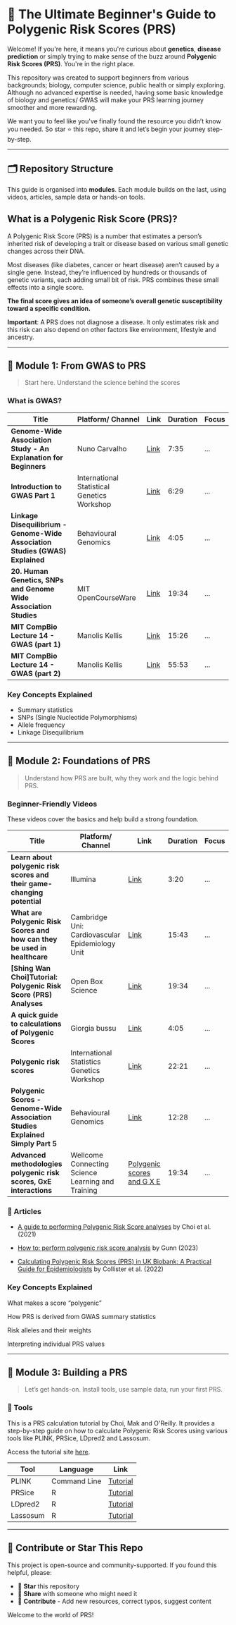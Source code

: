 # 🌟 The Ultimate Beginner's Guide to Polygenic Risk Scores (PRS)

Welcome! If you're here, it means you're curious about **genetics**, **disease prediction** or simply trying to make sense of the buzz around **Polygenic Risk Scores (PRS)**. You're in the right place.

This repository was created to support beginners from various backgrounds; biology, computer science, public health or simply exploring. Although no advanced expertise is needed, having some basic knowledge of biology and genetics/ GWAS will make your PRS learning journey smoother and more rewarding.

We want you to feel like you've finally found the resource you didn’t know you needed. So star ⭐ this repo, share it and let’s begin your journey step-by-step.

---

## 🗂️ Repository Structure

This guide is organised into **modules**. Each module builds on the last, using videos, articles, sample data or hands-on tools.

## What is a Polygenic Risk Score (PRS)?

A Polygenic Risk Score (PRS) is a number that estimates a person’s inherited risk of developing a trait or disease based on various small genetic changes across their DNA.

Most diseases (like diabetes, cancer or heart disease) aren’t caused by a single gene. Instead, they’re influenced by hundreds or thousands of genetic variants, each adding small bit of risk. PRS combines these small effects into a single score.

**The final score gives an idea of someone’s overall genetic susceptibility toward a specific condition.**

**Important**: A PRS does not diagnose a disease. It only estimates risk and this risk can also depend on other factors like environment, lifestyle and ancestry.

---
## 📘 Module 1: From GWAS to PRS

>  Start here. Understand the science behind the scores

### What is GWAS?

| Title | Platform/ Channel | Link | Duration | Focus |
|---------|---------|------------|---------|------|
| **Genome-Wide Association Study - An Explanation for Beginners** | Nuno Carvalho | [Link](https://www.youtube.com/watch?v=sOP8WacfBM8&list=PLHcpcW9ej-wJfQyoXj9RxPUd1zBkGwUr9&index=10) | 7:35 | ...  |
| **Introduction to GWAS Part 1** | International Statistical Genetics Workshop | [Link](https://www.youtube.com/watch?v=Hjv_otXAkh0&list=PLHcpcW9ej-wKinl2WFb7c2OAFooExVxgt&index=10) | 6:29 | ...  |
| **Linkage Disequilibrium - Genome-Wide Association Studies (GWAS) Explained** | Behavioural Genomics | [Link](https://www.youtube.com/watch?v=_xbpGvQHQAA&list=PLHcpcW9ej-wKinl2WFb7c2OAFooExVxgt&index=12) | 4:05 | ...  |
| **20. Human Genetics, SNPs and Genome Wide Association Studies** | MIT OpenCourseWare | [Link](https://www.youtube.com/watch?v=KYQ2dPW5nEU&list=PLHcpcW9ej-wKinl2WFb7c2OAFooExVxgt&index=25) | 19:34 | ...  |
| **MIT CompBio Lecture 14 - GWAS (part 1)** | Manolis Kellis | [Link](https://www.youtube.com/watch?v=NvfiTLF37MM&list=PLHcpcW9ej-wKinl2WFb7c2OAFooExVxgt&index=30) | 15:26 | ...  |
| **MIT CompBio Lecture 14 - GWAS (part 2)** | Manolis Kellis | [Link](https://www.youtube.com/watch?v=u3oQWcwysLY&list=PLHcpcW9ej-wKinl2WFb7c2OAFooExVxgt&index=30) | 55:53 | ...  |


### Key Concepts Explained

* Summary statistics
* SNPs (Single Nucleotide Polymorphisms)
* Allele frequency
* Linkage Disequilibrium

---

## 📘 Module 2: Foundations of PRS

> Understand how PRS are built, why they work and the logic behind PRS.

### Beginner-Friendly Videos

These videos cover the basics and help build a strong foundation.

| Title | Platform/ Channel | Link | Duration | Focus |
|---------|---------|------------|---------|------|
| **Learn about polygenic risk scores and their game-changing potential** | Illumina | [Link](https://www.youtube.com/watch?v=3HjHSRjwiQk&list=PLHcpcW9ej-wLKarfGLusjudGN1OokDvZO) | 3:20 | ...  |
| **What are Polygenic Risk Scores and how can they be used in healthcare** | Cambridge Uni: Cardiovascular Epidemiology Unit | [Link](https://www.youtube.com/watch?v=BqR_G8DnPJw&list=PLHcpcW9ej-wJfQyoXj9RxPUd1zBkGwUr9&index=28) | 15:43 | ...  |
| **[Shing Wan Choi]Tutorial: Polygenic Risk Score (PRS) Analyses** | Open Box Science | [Link](https://www.youtube.com/watch?v=bgWWr2nWe3Q&list=PLHcpcW9ej-wJfQyoXj9RxPUd1zBkGwUr9&index=3) | 19:34 | ...  |
| **A quick guide to calculations of Polygenic Scores** | Giorgia bussu | [Link](https://www.youtube.com/watch?v=-QCAkLpnJQg&list=PLHcpcW9ej-wJfQyoXj9RxPUd1zBkGwUr9) | 4:05 | ...  |
| **Polygenic risk scores** | International Statistics Genetics Workshop | [Link](https://www.youtube.com/watch?v=FKw2XltZSpY&list=PLHcpcW9ej-wJfQyoXj9RxPUd1zBkGwUr9&index=10) | 22:21 | ...  |
| **Polygenic Scores - Genome-Wide Association Studies Explained Simply Part 5** | Behavioural Genomics | [Link](https://www.youtube.com/watch?v=5LtVbxgafy0&list=PLHcpcW9ej-wJfQyoXj9RxPUd1zBkGwUr9&index=2) | 12:28 | ...  |
| **Advanced methodologies polygenic risk scores, GxE interactions** | Wellcome Connecting Science Learning and Training | [Polygenic scores and G X E](https://www.youtube.com/watch?v=LRzv8COeTF8&list=PLHcpcW9ej-wI1egMyFjEQIVqK3GktiKpz&index=9) | 19:34 | ...  |


### 📖 Articles

* [A guide to performing Polygenic Risk Score analyses](https://pmc.ncbi.nlm.nih.gov/articles/PMC7612115/) by Choi et al. (2021)
* [How to: perform polygenic risk score analysis](hhttps://frontlinegenomics.com/how-to-perform-polygenic-risk-score-analysis/) by Gunn (2023)

* [Calculating Polygenic Risk Scores (PRS) in UK Biobank: A Practical Guide for Epidemiologists](https://www.frontiersin.org/journals/genetics/articles/10.3389/fgene.2022.818574/full) by Collister et al. (2022)


### Key Concepts Explained

What makes a score “polygenic”

How PRS is derived from GWAS summary statistics

Risk alleles and their weights

Interpreting individual PRS values

---

## 📘 Module 3: Building a PRS

> Let’s get hands-on. Install tools, use sample data, run your first PRS.

### 🧰 Tools
This is a PRS calculation tutorial by Choi, Mak and O'Reilly. It provides a step-by-step guide on how to calculate Polygenic Risk Scores using various tools like PLINK, PRSice, LDpred2 and Lassosum.

Access the tutorial site [here](https://choishingwan.github.io/PRS-Tutorial/).


| Tool     | Language | Link                                                                                                         |
| -------- | -------- | ------------------------------------------------------------------------------------------------------------------ |
| PLINK| Command Line    | [Tutorial](https://choishingwan.github.io/PRS-Tutorial/plink/)    
| PRSice| R    | [Tutorial](https://choishingwan.github.io/PRS-Tutorial/prsice/)                              |
| LDpred2  | R        | [Tutorial](https://choishingwan.github.io/PRS-Tutorial/ldpred/) |
| Lassosum   | R   | [Tutorial](https://choishingwan.github.io/PRS-Tutorial/lassosum/)                                                                       |

---

## 🙌 Contribute or Star This Repo

This project is open-source and community-supported. If you found this helpful, please:

* 🌟 **Star** this repository
* 🔄 **Share** with someone who might need it
* 🧠 **Contribute** - Add new resources, correct typos, suggest content

Welcome to the world of PRS!

